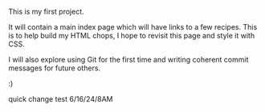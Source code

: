 This is my first project.

It will contain a main index page which will have links to a few recipes. This is to help build my HTML chops, I hope to revisit this page and style it with CSS.

I will also explore using Git for the first time and writing coherent commit messages for future others. 

:)

quick change test
6/16/24/8AM
